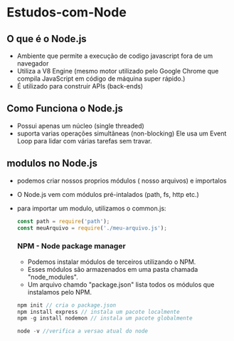 # Estudos-com-Node
## O que é o Node.js
* Ambiente que permite a execução de codigo javascript fora de um navegador
* Utiliza a V8 Engine (mesmo motor utilizado pelo Google Chrome que compila JavaScript em código de máquina super rápido.)
* É utilizado para construir APIs (back-ends)

## Como Funciona o Node.js
* Possui apenas um núcleo (single threaded)
* suporta varias operações simultãneas (non-blocking) Ele usa um Event Loop para lidar com várias tarefas sem travar.
  
## modulos no Node.js
* podemos criar nossos proprios módulos ( nosso arquivos) e importalos
* O Node.js vem com módulos pré-intalados (path, fs, http etc.)
* para importar um modulo, utilizamos o common.js:
  ````javascript
  const path = require('path');
  const meuArquivo = require('./meu-arquivo.js');
  ````
  ### NPM - Node package manager
  * Podemos instalar módulos de terceiros utilizando o NPM.
  * Esses módulos são armazenados em uma pasta chamada "node_modules".
  * Um arquivo chamdo "package.json" lista todos os módulos que instalamos pelo NPM.
 
  ````node.js
  npm init // cria o package.json
  npm install express // instala um pacote localmente
  npm -g install nodemon // instala um pacote globalmente
  ````

  ````node.js
  node -v //verifica a versao atual do node
  ````

  

